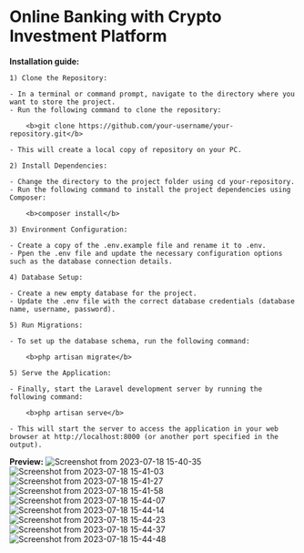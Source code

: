 # Online Banking with Crypto Investment Platform

 <b>Installation guide:</b>

    1) Clone the Repository:

    - In a terminal or command prompt, navigate to the directory where you want to store the project.
    - Run the following command to clone the repository:
    
        <b>git clone https://github.com/your-username/your-repository.git</b>

    - This will create a local copy of repository on your PC.
    
    2) Install Dependencies:

    - Change the directory to the project folder using cd your-repository.
    - Run the following command to install the project dependencies using Composer:

        <b>composer install</b>
        
    3) Environment Configuration:

    - Create a copy of the .env.example file and rename it to .env.
    - Ppen the .env file and update the necessary configuration options such as the database connection details.
    
    4) Database Setup:

    - Create a new empty database for the project.
    - Update the .env file with the correct database credentials (database name, username, password).
    
    5) Run Migrations:

    - To set up the database schema, run the following command:

        <b>php artisan migrate</b>

    5) Serve the Application:

    - Finally, start the Laravel development server by running the following command:

        <b>php artisan serve</b>

    - This will start the server to access the application in your web browser at http://localhost:8000 (or another port specified in the output).  

<b>Preview:</b>
![Screenshot from 2023-07-18 15-40-35](https://github.com/rncs92/OLBProject/assets/123461096/9bd773ce-c8a9-46f5-a72c-55c4cc6cb030)
![Screenshot from 2023-07-18 15-41-03](https://github.com/rncs92/OLBProject/assets/123461096/7331dc58-e4ee-4e21-ad56-61113672f060)
![Screenshot from 2023-07-18 15-41-27](https://github.com/rncs92/OLBProject/assets/123461096/6452a900-82fa-4efa-911c-e440e94cb676)
![Screenshot from 2023-07-18 15-41-58](https://github.com/rncs92/OLBProject/assets/123461096/8bbf4d71-4bed-4569-9e53-bd0b11b0ffc0)
![Screenshot from 2023-07-18 15-44-07](https://github.com/rncs92/OLBProject/assets/123461096/a0e3b94c-c82f-4cbd-850e-920725aeb19d)
![Screenshot from 2023-07-18 15-44-14](https://github.com/rncs92/OLBProject/assets/123461096/b8646b39-81b5-4635-97eb-539d0a8c7654)
![Screenshot from 2023-07-18 15-44-23](https://github.com/rncs92/OLBProject/assets/123461096/1e72726a-1fad-45de-a8c8-7db9d4c71387)
![Screenshot from 2023-07-18 15-44-37](https://github.com/rncs92/OLBProject/assets/123461096/b5132ed1-f0af-4482-b974-b10447906922)
![Screenshot from 2023-07-18 15-44-48](https://github.com/rncs92/OLBProject/assets/123461096/15f898cf-c385-465e-820d-505fdfdc93dc)

